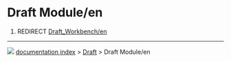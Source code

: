 # Draft Module/en
1.  REDIRECT [Draft_Workbench/en](Draft_Workbench/en.md)



---
![](images/Right_arrow.png) [documentation index](../README.md) > [Draft](Draft_Workbench.md) > Draft Module/en
